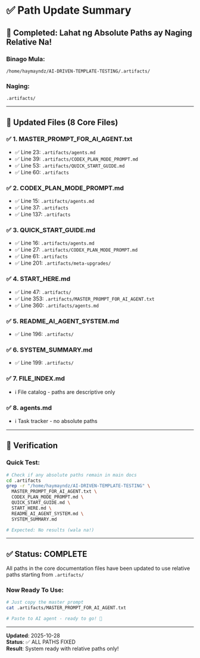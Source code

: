# ✅ Path Update Summary

## 🎯 Completed: Lahat ng Absolute Paths ay Naging Relative Na!

### Binago Mula:
```
/home/haymayndz/AI-DRIVEN-TEMPLATE-TESTING/.artifacts/
```

### Naging:
```
.artifacts/
```

---

## 📄 Updated Files (8 Core Files)

### ✅ 1. MASTER_PROMPT_FOR_AI_AGENT.txt
- ✅ Line 23: `.artifacts/agents.md`
- ✅ Line 39: `.artifacts/CODEX_PLAN_MODE_PROMPT.md`
- ✅ Line 53: `.artifacts/QUICK_START_GUIDE.md`
- ✅ Line 60: `.artifacts`

### ✅ 2. CODEX_PLAN_MODE_PROMPT.md
- ✅ Line 15: `.artifacts/agents.md`
- ✅ Line 37: `.artifacts`
- ✅ Line 137: `.artifacts`

### ✅ 3. QUICK_START_GUIDE.md
- ✅ Line 16: `.artifacts/agents.md`
- ✅ Line 27: `.artifacts/CODEX_PLAN_MODE_PROMPT.md`
- ✅ Line 61: `.artifacts`
- ✅ Line 201: `.artifacts/meta-upgrades/`

### ✅ 4. START_HERE.md
- ✅ Line 47: `.artifacts/`
- ✅ Line 353: `.artifacts/MASTER_PROMPT_FOR_AI_AGENT.txt`
- ✅ Line 360: `.artifacts/agents.md`

### ✅ 5. README_AI_AGENT_SYSTEM.md
- ✅ Line 196: `.artifacts/`

### ✅ 6. SYSTEM_SUMMARY.md
- ✅ Line 199: `.artifacts/`

### ✅ 7. FILE_INDEX.md
- ℹ️ File catalog - paths are descriptive only

### ✅ 8. agents.md
- ℹ️ Task tracker - no absolute paths

---

## 🎯 Verification

### Quick Test:
```bash
# Check if any absolute paths remain in main docs
cd .artifacts
grep -r "/home/haymayndz/AI-DRIVEN-TEMPLATE-TESTING" \
  MASTER_PROMPT_FOR_AI_AGENT.txt \
  CODEX_PLAN_MODE_PROMPT.md \
  QUICK_START_GUIDE.md \
  START_HERE.md \
  README_AI_AGENT_SYSTEM.md \
  SYSTEM_SUMMARY.md

# Expected: No results (wala na!)
```

---

## ✅ Status: COMPLETE

All paths in the core documentation files have been updated to use relative paths starting from `.artifacts/`

### Now Ready To Use:
```bash
# Just copy the master prompt
cat .artifacts/MASTER_PROMPT_FOR_AI_AGENT.txt

# Paste to AI agent - ready to go! 🚀
```

---

**Updated**: 2025-10-28  
**Status**: ✅ ALL PATHS FIXED  
**Result**: System ready with relative paths only!

